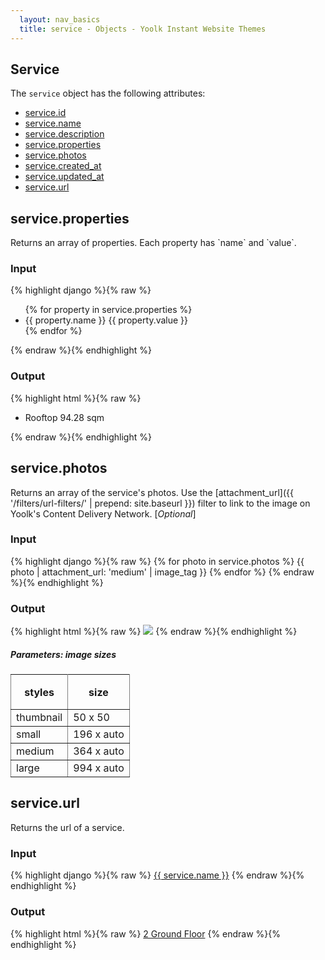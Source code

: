 ```yaml
---
  layout: nav_basics
  title: service - Objects - Yoolk Instant Website Themes
---
```


<h2 class="section-title">Service</h2>

The <code>service</code> object has the following attributes:

<div class="panel">
  <div class="panel-body">
    <ul>
      <li>
        <a href="#id">service.id</a>
      </li>
      <li>
        <a href="#name">service.name</a>
      </li>
      <li>
        <a href="#description">service.description</a>
      </li>
      <li>
        <a href="#properties">service.properties</a>
      </li>
      <li>
        <a href="#photos">service.photos</a>
      </li>
      <li>
        <a href="#created_at">service.created_at</a>
      </li>
      <li>
        <a href="#updated_at">service.updated_at</a>
      </li>
      <li>
        <a href="#url">service.url</a>
      </li>
    </ul>
  </div>
</div>

<h2 class="tags" id="properties">service.properties</h2>
Returns an array of properties. Each property has `name` and `value`.

<div class="panel">
  <div class="panel-header">
    <h3>Input</h3>
  </div>
  <div class="panel-body">
{% highlight django %}{% raw %}
<ul>
  {% for property in service.properties %}
    <li>
      <span>{{ property.name }}</span>
      <span>{{ property.value }}</span>
    </li>
  {% endfor %}
</ul>
{% endraw %}{% endhighlight %}
  </div>
</div>

<div class="panel">
  <div class="panel-header">
    <h3>Output</h3>
  </div>
  <div class="panel-body">
{% highlight html %}{% raw %}
<ul>
  <li>
    <span>Rooftop</span>
    <span>94.28 sqm</span>
  </li>
</ul>
{% endraw %}{% endhighlight %}
  </div>
</div>

<h2 class="tags" id="photos">service.photos</h2>

Returns an array of the service's photos. Use the [attachment_url]({{ '/filters/url-filters/' | prepend: site.baseurl }}) filter to link to the image on Yoolk's Content Delivery Network. [*Optional*]

<div class="panel">
  <div class="panel-header">
    <h3>Input</h3>
  </div>
  <div class="panel-body">
{% highlight django %}{% raw %}
{% for photo in service.photos %}
  {{ photo | attachment_url: 'medium' | image_tag }}
{% endfor %}
{% endraw %}{% endhighlight %}
  </div>
</div>

<div class="panel">
  <div class="panel-header">
    <h3>Output</h3>
  </div>
  <div class="panel-body">
{% highlight html %}{% raw %}
<img src="http://s-yoolk-images1.yoolk.com/kh/service_images/medium/1367097277/1250047?1367097277" />
{% endraw %}{% endhighlight %}
  </div>
</div>

<h5 class="sub-section-title">
  Parameters: image sizes
</h5>
<table class="table" rules="all" frame="void">
  <tr>
    <th height="56">styles</th>
    <th>size</th>
  </tr>
  <tr>
    <td>thumbnail</td>
    <td>50 x 50</td>
  </tr>
  <tr>
    <td>small</td>
    <td>196 x auto</td>
  </tr>
  <tr>
    <td>medium</td>
    <td>364 x auto</td>
  </tr>
  <tr>
    <td>large</td>
    <td>994 x auto</td>
  </tr>
</table>

<h2 class="tags" id="url">service.url</h2>

Returns the url of a service.

<div class="panel">
  <div class="panel-header">
    <h3>Input</h3>
  </div>
  <div class="panel-body">
{% highlight django %}{% raw %}
<a href="{{ service.url }}">{{ service.name }}</a>
{% endraw %}{% endhighlight %}
  </div>
</div>

<div class="panel">
  <div class="panel-header">
    <h3>Output</h3>
  </div>
  <div class="panel-body">
{% highlight html %}{% raw %}
<a href="/services/kh12806-office-rental-services/2-ground-floor">2 Ground Floor</a>
{% endraw %}{% endhighlight %}
  </div>
</div>